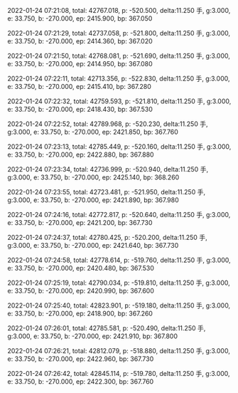 2022-01-24 07:21:08, total: 42767.018, p: -520.500, delta:11.250 手, g:3.000, e: 33.750, b: -270.000, ep: 2415.900, bp: 367.050

2022-01-24 07:21:29, total: 42737.058, p: -521.800, delta:11.250 手, g:3.000, e: 33.750, b: -270.000, ep: 2414.360, bp: 367.020

2022-01-24 07:21:50, total: 42768.081, p: -521.690, delta:11.250 手, g:3.000, e: 33.750, b: -270.000, ep: 2414.950, bp: 367.080

2022-01-24 07:22:11, total: 42713.356, p: -522.830, delta:11.250 手, g:3.000, e: 33.750, b: -270.000, ep: 2415.410, bp: 367.280

2022-01-24 07:22:32, total: 42759.593, p: -521.810, delta:11.250 手, g:3.000, e: 33.750, b: -270.000, ep: 2418.430, bp: 367.530

2022-01-24 07:22:52, total: 42789.968, p: -520.230, delta:11.250 手, g:3.000, e: 33.750, b: -270.000, ep: 2421.850, bp: 367.760

2022-01-24 07:23:13, total: 42785.449, p: -520.160, delta:11.250 手, g:3.000, e: 33.750, b: -270.000, ep: 2422.880, bp: 367.880

2022-01-24 07:23:34, total: 42736.999, p: -520.940, delta:11.250 手, g:3.000, e: 33.750, b: -270.000, ep: 2425.140, bp: 368.260

2022-01-24 07:23:55, total: 42723.481, p: -521.950, delta:11.250 手, g:3.000, e: 33.750, b: -270.000, ep: 2421.890, bp: 367.980

2022-01-24 07:24:16, total: 42772.817, p: -520.640, delta:11.250 手, g:3.000, e: 33.750, b: -270.000, ep: 2421.200, bp: 367.730

2022-01-24 07:24:37, total: 42780.425, p: -520.200, delta:11.250 手, g:3.000, e: 33.750, b: -270.000, ep: 2421.640, bp: 367.730

2022-01-24 07:24:58, total: 42778.614, p: -519.760, delta:11.250 手, g:3.000, e: 33.750, b: -270.000, ep: 2420.480, bp: 367.530

2022-01-24 07:25:19, total: 42790.034, p: -519.810, delta:11.250 手, g:3.000, e: 33.750, b: -270.000, ep: 2420.990, bp: 367.600

2022-01-24 07:25:40, total: 42823.901, p: -519.180, delta:11.250 手, g:3.000, e: 33.750, b: -270.000, ep: 2418.900, bp: 367.260

2022-01-24 07:26:01, total: 42785.581, p: -520.490, delta:11.250 手, g:3.000, e: 33.750, b: -270.000, ep: 2421.910, bp: 367.800

2022-01-24 07:26:21, total: 42812.079, p: -518.880, delta:11.250 手, g:3.000, e: 33.750, b: -270.000, ep: 2422.960, bp: 367.730

2022-01-24 07:26:42, total: 42845.114, p: -519.780, delta:11.250 手, g:3.000, e: 33.750, b: -270.000, ep: 2422.300, bp: 367.760